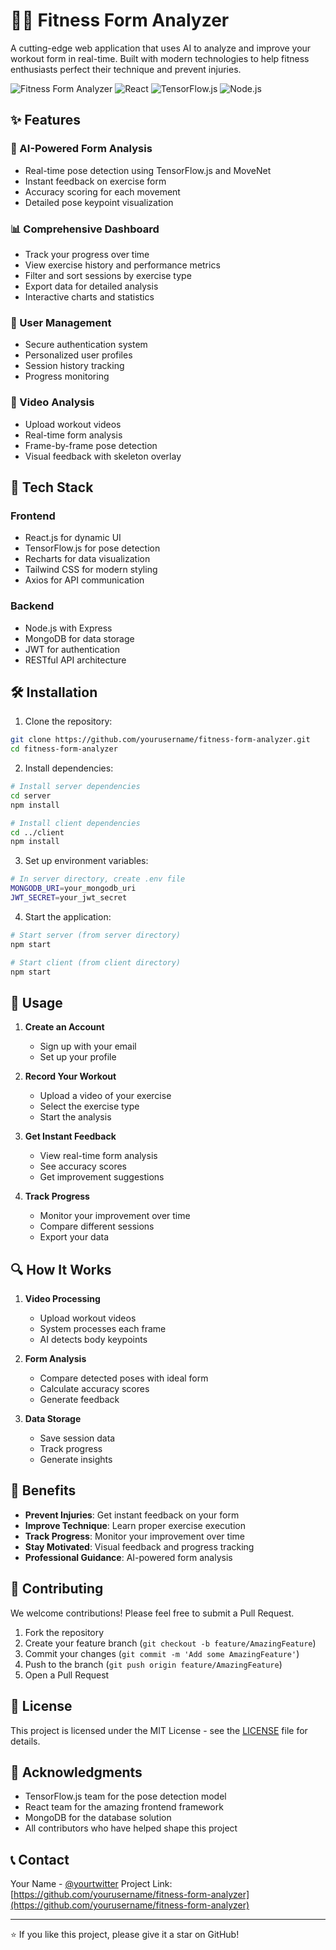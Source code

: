 # 🏋️‍♂️ Fitness Form Analyzer

A cutting-edge web application that uses AI to analyze and improve your workout form in real-time. Built with modern technologies to help fitness enthusiasts perfect their technique and prevent injuries.

![Fitness Form Analyzer](https://img.shields.io/badge/Status-Active-success)
![React](https://img.shields.io/badge/React-18.2.0-blue)
![TensorFlow.js](https://img.shields.io/badge/TensorFlow.js-4.10.0-orange)
![Node.js](https://img.shields.io/badge/Node.js-Latest-green)

## ✨ Features

### 🤖 AI-Powered Form Analysis
- Real-time pose detection using TensorFlow.js and MoveNet
- Instant feedback on exercise form
- Accuracy scoring for each movement
- Detailed pose keypoint visualization

### 📊 Comprehensive Dashboard
- Track your progress over time
- View exercise history and performance metrics
- Filter and sort sessions by exercise type
- Export data for detailed analysis
- Interactive charts and statistics

### 🔐 User Management
- Secure authentication system
- Personalized user profiles
- Session history tracking
- Progress monitoring

### 🎥 Video Analysis
- Upload workout videos
- Real-time form analysis
- Frame-by-frame pose detection
- Visual feedback with skeleton overlay

## 🚀 Tech Stack

### Frontend
- React.js for dynamic UI
- TensorFlow.js for pose detection
- Recharts for data visualization
- Tailwind CSS for modern styling
- Axios for API communication

### Backend
- Node.js with Express
- MongoDB for data storage
- JWT for authentication
- RESTful API architecture

## 🛠️ Installation

1. Clone the repository:
```bash
git clone https://github.com/yourusername/fitness-form-analyzer.git
cd fitness-form-analyzer
```

2. Install dependencies:
```bash
# Install server dependencies
cd server
npm install

# Install client dependencies
cd ../client
npm install
```

3. Set up environment variables:
```bash
# In server directory, create .env file
MONGODB_URI=your_mongodb_uri
JWT_SECRET=your_jwt_secret
```

4. Start the application:
```bash
# Start server (from server directory)
npm start

# Start client (from client directory)
npm start
```

## 📱 Usage

1. **Create an Account**
   - Sign up with your email
   - Set up your profile

2. **Record Your Workout**
   - Upload a video of your exercise
   - Select the exercise type
   - Start the analysis

3. **Get Instant Feedback**
   - View real-time form analysis
   - See accuracy scores
   - Get improvement suggestions

4. **Track Progress**
   - Monitor your improvement over time
   - Compare different sessions
   - Export your data

## 🔍 How It Works

1. **Video Processing**
   - Upload workout videos
   - System processes each frame
   - AI detects body keypoints

2. **Form Analysis**
   - Compare detected poses with ideal form
   - Calculate accuracy scores
   - Generate feedback

3. **Data Storage**
   - Save session data
   - Track progress
   - Generate insights

## 🎯 Benefits

- **Prevent Injuries**: Get instant feedback on your form
- **Improve Technique**: Learn proper exercise execution
- **Track Progress**: Monitor your improvement over time
- **Stay Motivated**: Visual feedback and progress tracking
- **Professional Guidance**: AI-powered form analysis

## 🤝 Contributing

We welcome contributions! Please feel free to submit a Pull Request.

1. Fork the repository
2. Create your feature branch (`git checkout -b feature/AmazingFeature`)
3. Commit your changes (`git commit -m 'Add some AmazingFeature'`)
4. Push to the branch (`git push origin feature/AmazingFeature`)
5. Open a Pull Request

## 📝 License

This project is licensed under the MIT License - see the [LICENSE](LICENSE) file for details.

## 🙏 Acknowledgments

- TensorFlow.js team for the pose detection model
- React team for the amazing frontend framework
- MongoDB for the database solution
- All contributors who have helped shape this project

## 📞 Contact

Your Name - [@yourtwitter](https://twitter.com/yourtwitter)
Project Link: [https://github.com/yourusername/fitness-form-analyzer](https://github.com/yourusername/fitness-form-analyzer)

---

⭐️ If you like this project, please give it a star on GitHub! 